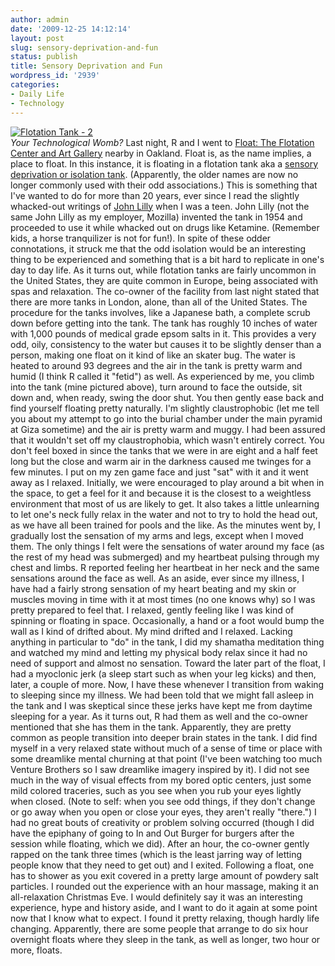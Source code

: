 ```yaml
---
author: admin
date: '2009-12-25 14:12:14'
layout: post
slug: sensory-deprivation-and-fun
status: publish
title: Sensory Deprivation and Fun
wordpress_id: '2939'
categories:
- Daily Life
- Technology
---
```


[![Flotation Tank -
2](http://farm3.static.flickr.com/2789/4213339419_e4e2b49fb7.jpg)](http://www.flickr.com/photos/albill/4213339419/ "Flotation Tank - 2 by albill, on Flickr")\
*Your Technological Womb?*
Last night, R and I went to [Float: The Flotation Center and Art
Gallery](http://www.thefloatcenter.com/floating.html) nearby in Oakland.
Float is, as the name implies, a place to float. In this instance, it is
floating in a flotation tank aka a [sensory deprivation or isolation
tank](http://en.wikipedia.org/wiki/Isolation_tank). (Apparently, the
older names are now no longer commonly used with their odd
associations.) This is something that I've wanted to do for more than 20
years, ever since I read the slightly whacked-out writings of [John
Lilly](http://en.wikipedia.org/wiki/John_C._Lilly) when I was a teen.
John Lilly (not the same John Lilly as my employer, Mozilla) invented
the tank in 1954 and proceeded to use it while whacked out on drugs like
Ketamine. (Remember kids, a horse tranquilizer is not for fun!). In
spite of these odder connotations, it struck me that the odd isolation
would be an interesting thing to be experienced and something that is a
bit hard to replicate in one's day to day life. As it turns out, while
flotation tanks are fairly uncommon in the United States, they are quite
common in Europe, being associated with spas and relaxation. The
co-owner of the facility from last night stated that there are more
tanks in London, alone, than all of the United States. The procedure for
the tanks involves, like a Japanese bath, a complete scrub down before
getting into the tank. The tank has roughly 10 inches of water with
1,000 pounds of medical grade epsom salts in it. This provides a very
odd, oily, consistency to the water but causes it to be slightly denser
than a person, making one float on it kind of like an skater bug. The
water is heated to around 93 degrees and the air in the tank is pretty
warm and humid (I think R called it "fetid") as well. As experienced by
me, you climb into the tank (mine pictured above), turn around to face
the outside, sit down and, when ready, swing the door shut. You then
gently ease back and find yourself floating pretty naturally. I'm
slightly claustrophobic (let me tell you about my attempt to go into the
burial chamber under the main pyramid at Giza sometime) and the air is
pretty warm and muggy. I had been assured that it wouldn't set off my
claustrophobia, which wasn't entirely correct. You don't feel boxed in
since the tanks that we were in are eight and a half feet long but the
close and warm air in the darkness caused me twinges for a few minutes.
I put on my zen game face and just "sat" with it and it went away as I
relaxed. Initially, we were encouraged to play around a bit when in the
space, to get a feel for it and because it is the closest to a
weightless environment that most of us are likely to get. It also takes
a little unlearning to let one's neck fully relax in the water and not
to try to hold the head out, as we have all been trained for pools and
the like. As the minutes went by, I gradually lost the sensation of my
arms and legs, except when I moved them. The only things I felt were the
sensations of water around my face (as the rest of my head was
submerged) and my heartbeat pulsing through my chest and limbs. R
reported feeling her heartbeat in her neck and the same sensations
around the face as well. As an aside, ever since my illness, I have had
a fairly strong sensation of my heart beating and my skin or muscles
moving in time with it at most times (no one knows why) so I was pretty
prepared to feel that. I relaxed, gently feeling like I was kind of
spinning or floating in space. Occasionally, a hand or a foot would bump
the wall as I kind of drifted about. My mind drifted and I relaxed.
Lacking anything in particular to "do" in the tank, I did my shamatha
meditation thing and watched my mind and letting my physical body relax
since it had no need of support and almost no sensation. Toward the
later part of the float, I had a myoclonic jerk (a sleep start such as
when your leg kicks) and then, later, a couple of more. Now, I have
these whenever I transition from waking to sleeping since my illness. We
had been told that we might fall asleep in the tank and I was skeptical
since these jerks have kept me from daytime sleeping for a year. As it
turns out, R had them as well and the co-owner mentioned that she has
them in the tank. Apparently, they are pretty common as people
transition into deeper brain states in the tank. I did find myself in a
very relaxed state without much of a sense of time or place with some
dreamlike mental churning at that point (I've been watching too much
Venture Brothers so I saw dreamlike imagery inspired by it). I did not
see much in the way of visual effects from my bored optic centers, just
some mild colored traceries, such as you see when you rub your eyes
lightly when closed. (Note to self: when you see odd things, if they
don't change or go away when you open or close your eyes, they aren't
really "there.") I had no great bouts of creativity or problem solving
occurred (though I did have the epiphany of going to In and Out Burger
for burgers after the session while floating, which we did). After an
hour, the co-owner gently rapped on the tank three times (which is the
least jarring way of letting people know that they need to get out) and
I exited. Following a float, one has to shower as you exit covered in a
pretty large amount of powdery salt particles. I rounded out the
experience with an hour massage, making it an all-relaxation Christmas
Eve. I would definitely say it was an interesting experience, hype and
history aside, and I want to do it again at some point now that I know
what to expect. I found it pretty relaxing, though hardly life changing.
Apparently, there are some people that arrange to do six hour overnight
floats where they sleep in the tank, as well as longer, two hour or
more, floats.
